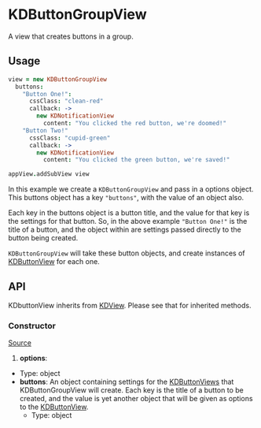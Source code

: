 
# KDButtonGroupView

A view that creates buttons in a group.

## Usage

```coffee
view = new KDButtonGroupView
  buttons:
    "Button One!":
      cssClass: "clean-red"
      callback: ->
        new KDNotificationView
          content: "You clicked the red button, we're doomed!"
    "Button Two!"
      cssClass: "cupid-green"
      callback: ->
        new KDNotificationView
          content: "You clicked the green button, we're saved!"

appView.addSubView view
```

In this example we create a `KDButtonGroupView` and pass in a options object.  
This buttons object has a key `"buttons"`, with the value of an object also.

Each key in the buttons object is a button title, and the value for that key is 
the settings for that button. So, in the above example `"Button One!"` is the 
title of a button, and the object within are settings passed directly to the 
button being created.

`KDButtonGroupView` will take these button objects, and create instances of 
[KDButtonView][kdbuttonview] for each one.

## API

KDbuttonView inherits from [KDView][kdview]. Please see that for inherited 
methods.

### Constructor

[Source](https://github.com/koding/kd/blob/master/src/components/buttons/buttongroupview.coffee#L3)

1. **options**:
  - Type: object
  - **buttons**: An object containing settings for the 
    [KDButtonViews][kdbuttonview] that KDButtonGroupView will create. Each key 
is the title of a button to be created, and the value is yet another object 
that will be given as options to the [KDButtonView][kdbuttonview].
    - Type: object




[kdview]: ./kdview.md
[kdbuttonview]: ./kdbuttonview.md
